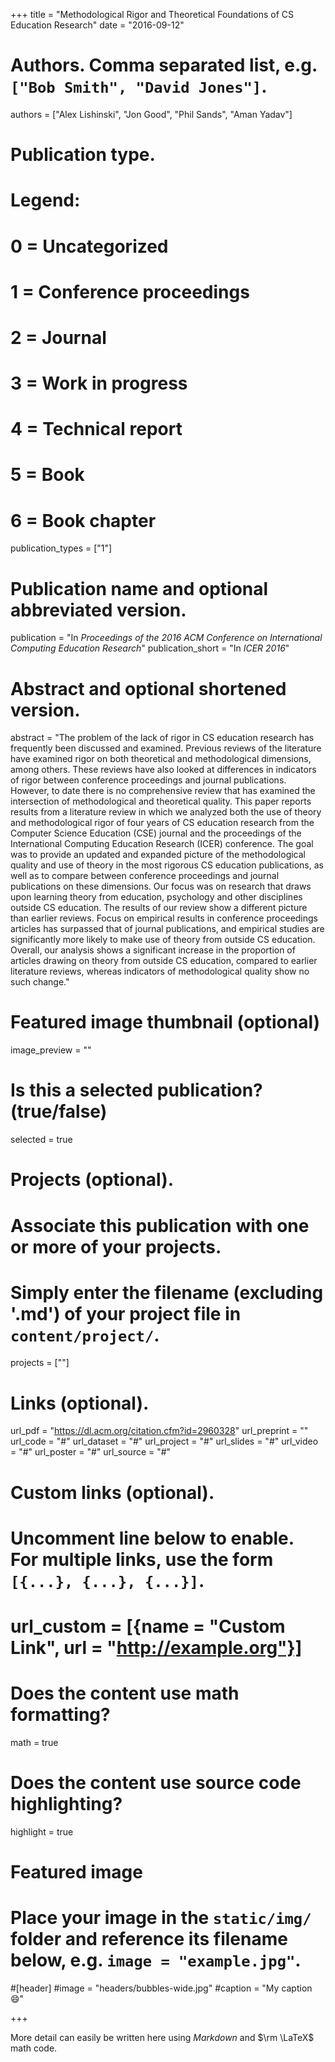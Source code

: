 +++
title = "Methodological Rigor and Theoretical Foundations of CS Education Research"
date = "2016-09-12"

# Authors. Comma separated list, e.g. `["Bob Smith", "David Jones"]`.
authors = ["Alex Lishinski", "Jon Good", "Phil Sands", "Aman Yadav"]

# Publication type.
# Legend:
# 0 = Uncategorized
# 1 = Conference proceedings
# 2 = Journal
# 3 = Work in progress
# 4 = Technical report
# 5 = Book
# 6 = Book chapter
publication_types = ["1"]

# Publication name and optional abbreviated version.
publication = "In *Proceedings of the 2016 ACM Conference on International Computing Education Research*"
publication_short = "In *ICER 2016*"

# Abstract and optional shortened version.
abstract = "The problem of the lack of rigor in CS education research has frequently been discussed and examined. Previous reviews of the literature have examined rigor on both theoretical and methodological dimensions, among others. These reviews have also looked at differences in indicators of rigor between conference proceedings and journal publications. However, to date there is no comprehensive review that has examined the intersection of methodological and theoretical quality. This paper reports results from a literature review in which we analyzed both the use of theory and methodological rigor of four years of CS education research from the Computer Science Education (CSE) journal and the proceedings of the International Computing Education Research (ICER) conference. The goal was to provide an updated and expanded picture of the methodological quality and use of theory in the most rigorous CS education publications, as well as to compare between conference proceedings and journal publications on these dimensions. Our focus was on research that draws upon learning theory from education, psychology and other disciplines outside CS education. The results of our review show a different picture than earlier reviews. Focus on empirical results in conference proceedings articles has surpassed that of journal publications, and empirical studies are significantly more likely to make use of theory from outside CS education. Overall, our analysis shows a significant increase in the proportion of articles drawing on theory from outside CS education, compared to earlier literature reviews, whereas indicators of methodological quality show no such change."

# Featured image thumbnail (optional)
image_preview = ""

# Is this a selected publication? (true/false)
selected = true

# Projects (optional).
#   Associate this publication with one or more of your projects.
#   Simply enter the filename (excluding '.md') of your project file in `content/project/`.
projects = [""]

# Links (optional).
url_pdf = "https://dl.acm.org/citation.cfm?id=2960328"
url_preprint = ""
url_code = "#"
url_dataset = "#"
url_project = "#"
url_slides = "#"
url_video = "#"
url_poster = "#"
url_source = "#"

# Custom links (optional).
#   Uncomment line below to enable. For multiple links, use the form `[{...}, {...}, {...}]`.
# url_custom = [{name = "Custom Link", url = "http://example.org"}]

# Does the content use math formatting?
math = true

# Does the content use source code highlighting?
highlight = true

# Featured image
# Place your image in the `static/img/` folder and reference its filename below, e.g. `image = "example.jpg"`.
#[header]
#image = "headers/bubbles-wide.jpg"
#caption = "My caption :smile:"

+++

More detail can easily be written here using *Markdown* and $\rm \LaTeX$ math code.
